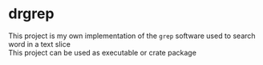# drgrep

This project is my own implementation of the `grep` software used to search word in a text slice  
This project can be used as executable or crate package
